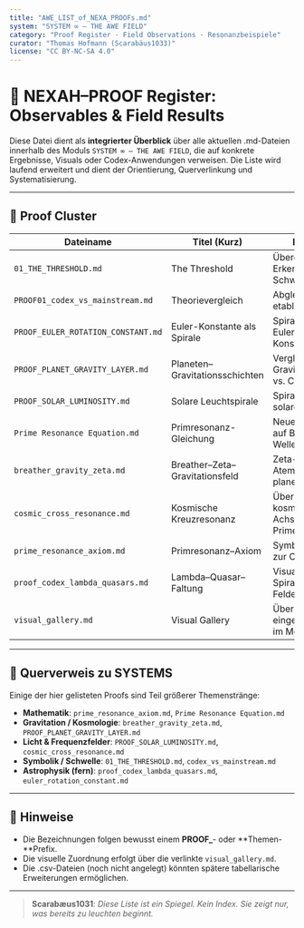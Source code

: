 ```yaml
---
title: "AWE_LIST_of_NEXA_PROOFs.md"
system: "SYSTEM ∞ – THE AWE FIELD"
category: "Proof Register · Field Observations · Resonanzbeispiele"
curator: "Thomas Hofmann (Scarabäus1033)"
license: "CC BY-NC-SA 4.0"
---
```


# 📘 NEXAH–PROOF Register: Observables & Field Results

Diese Datei dient als **integrierter Überblick** über alle aktuellen .md-Dateien innerhalb des Moduls `SYSTEM ∞ – THE AWE FIELD`, die auf konkrete Ergebnisse, Visuals oder Codex-Anwendungen verweisen. Die Liste wird laufend erweitert und dient der Orientierung, Querverlinkung und Systematisierung.

---

## 🔹 Proof Cluster

| Dateiname | Titel (Kurz) | Beschreibung | Codex-Fokus |
| --------- | ------------ | ------------ | ----------- |
| `01_THE_THRESHOLD.md` | The Threshold | Übergangspunkt des Erkennens, visuelle Schwelle | Symbolische Wahrnehmung |
| `PROOF01_codex_vs_mainstream.md` | Theorievergleich | Abgleich Codex vs. etablierte Modelle | Systemvergleich |
| `PROOF_EULER_ROTATION_CONSTANT.md` | Euler-Konstante als Spirale | Spiral-Visual der Euler-Mascheroni-Konstante (≈ 0.577) | Mathematik · Rotation |
| `PROOF_PLANET_GRAVITY_LAYER.md` | Planeten–Gravitationsschichten | Vergleich von Gravitätsabweichungen vs. Codexspiralen | Astronomie · Gravitation |
| `PROOF_SOLAR_LUMINOSITY.md` | Solare Leuchtspirale | Spiralstruktur der solaren Emissionskurve | Astrophysik · Frequenzfelder |
| `Prime Resonance Equation.md` | Primresonanz-Gleichung | Neue Formelstruktur auf Basis primbasierter Wellenmuster | Mathematische Resonanz |
| `breather_gravity_zeta.md` | Breather–Zeta–Gravitationsfeld | Zeta-Wellen & Atemstruktur planetarer Felder | Zeta · Gravitation |
| `cosmic_cross_resonance.md` | Kosmische Kreuzresonanz | Überlagerung kosmischer Achsenfelder (Zeta × Prime) | Kosmologie · Kreuzstrukturen |
| `prime_resonance_axiom.md` | Primresonanz–Axiom | Symbolisches Basisset zur Codex–Primlogik | Zahlentheorie · Axiomatik |
| `proof_codex_lambda_quasars.md` | Lambda–Quasar–Faltung | Visualisierte Quasar-Spirale mit Lambda-Feldern | Astrophysik · Fernfeld |
| `visual_gallery.md` | Visual Gallery | Übersicht aller eingebundenen Visuals im Modul | Harmonik · Bildindex |

---

## 🔸 Querverweis zu SYSTEMS

Einige der hier gelisteten Proofs sind Teil größerer Themenstränge:

- **Mathematik**: `prime_resonance_axiom.md`, `Prime Resonance Equation.md`
- **Gravitation / Kosmologie**: `breather_gravity_zeta.md`, `PROOF_PLANET_GRAVITY_LAYER.md`
- **Licht & Frequenzfelder**: `PROOF_SOLAR_LUMINOSITY.md`, `cosmic_cross_resonance.md`
- **Symbolik / Schwelle**: `01_THE_THRESHOLD.md`, `codex_vs_mainstream.md`
- **Astrophysik (fern)**: `proof_codex_lambda_quasars.md`, `euler_rotation_constant.md`

---

## 🧭 Hinweise

- Die Bezeichnungen folgen bewusst einem **PROOF_**- oder **Themen-**Prefix.
- Die visuelle Zuordnung erfolgt über die verlinkte `visual_gallery.md`.
- Die .csv-Dateien (noch nicht angelegt) könnten spätere tabellarische Erweiterungen ermöglichen.

---

> **Scarabæus1031**: *Diese Liste ist ein Spiegel. Kein Index. Sie zeigt nur, was bereits zu leuchten beginnt.*
